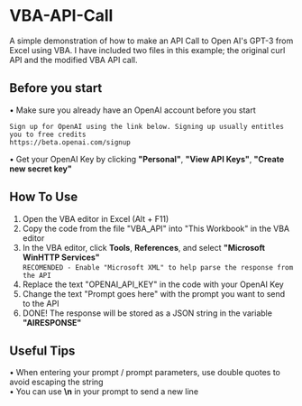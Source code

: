 # VBA-API-Call

A simple demonstration of how to make an API Call to Open AI's GPT-3 from Excel using VBA. I have included two files in this example; the original curl API and the modified VBA API call.

## Before you start
• Make sure you already have an OpenAI account before you start
<br>
```
Sign up for OpenAI using the link below. Signing up usually entitles you to free credits
https://beta.openai.com/signup
```
• Get your OpenAI Key by clicking **"Personal"**, **"View API Keys"**, **"Create new secret key"**

## How To Use

1. Open the VBA editor in Excel (Alt + F11)
2. Copy the code from the file "VBA_API" into "This Workbook" in the VBA editor
3. In the VBA editor, click **Tools**, **References**, and select **"Microsoft WinHTTP Services"**
<br>`RECOMENDED - Enable "Microsoft XML" to help parse the response from the API`
4. Replace the text "OPENAI_API_KEY" in the code with your OpenAI Key
5. Change the text "Prompt goes here" with the prompt you want to send to the API
6. DONE! The response will be stored as a JSON string in the variable **"AIRESPONSE"**

## Useful Tips
• When entering your prompt / prompt parameters, use double quotes to avoid escaping the string<br>
• You can use **\n** in your prompt to send a new line
